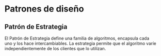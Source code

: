 # Patrones de diseño
## Patrón de Estrategia
El Patrón de Estrategia define una familia de algoritmos, encapsula cada uno y los hace intercambiables. La estrategia permite que el algoritmo varíe independientemente de los clientes que lo utilizan.